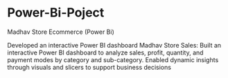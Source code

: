# Power-Bi-Poject
Madhav Store Ecommerce (Power Bi) 

Developed an interactive Power BI dashboard Madhav Store Sales: Built an interactive Power BI dashboard to analyze sales, profit, quantity, and payment modes by category and sub-category. Enabled dynamic insights through visuals and slicers to support business decisions
